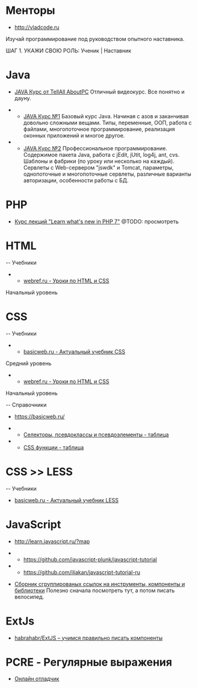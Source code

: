 # Менторы

* http://vladcode.ru

Изучай программирование под руководством опытного наставника.

ШАГ 1. УКАЖИ СВОЮ РОЛЬ: Ученик | Наставник

# Java

+ [JAVA Курс от TellAll AboutPC](https://www.youtube.com/channel/UCRbxHBwKhlRnIkM50zkX0Ww)
Отличный видеокурс. Все понятно и дауну.

+ + [JAVA Курс №1](https://www.youtube.com/watch?v=CZy8V0XfSHI&list=PLnV3K-pmuXwg9S6YhNnWvOG3PXkSaVPsN)
Базовый курс Java. Начиная с азов и заканчивая довольно сложными вещами.
Типы, переменные, ООП, работа с файлами, многопоточное программирование, реализация оконных приложений и многое другое.

+ + [JAVA Курс №2](https://www.youtube.com/watch?v=sDA1IlL7VI8&list=PLnV3K-pmuXwi1vQ3zFU47a4phu-FKQTcQ)
Профессиональное программирование.
Содержимое пакета Java, работа с jEdit, jUtit, log4j, ant, cvs.
Шаблоны и фабрики (по уроку или несколько на каждый).
Сервлеты с Web-сервером "jswdk"  и Tomcat, параметры, однопоточные и многопоточные сервлеты, различные варианты авторизации, особенности работы с БД.


# PHP

* [Курс лекций "Learn what's new in PHP 7"](https://www.udemy.com/php7-new-features/learn/v4/overview) @TODO: просмотреть

# HTML

-- Учебники

* * [webref.ru - Уроки по HTML и CSS](https://webref.ru/layout/learn-html-css/)

Начальный уровень

# CSS

-- Учебники

* * [basicweb.ru - Актуальный учебник CSS](https://basicweb.ru/css/css_book.php)

Средний уровень

* * [webref.ru - Уроки по HTML и CSS](https://webref.ru/layout/learn-html-css/)

Начальный уровень

-- Справочники

* https://basicweb.ru/

* * [Селекторы, псевдоклассы и псевдоэлементы - таблица](https://basicweb.ru/css/css_selectors.php)

* * [CSS функции - таблица](https://basicweb.ru/css/css_functions.php)

# CSS >> LESS

-- Учебники

* [basicweb.ru - Актуальный учебник LESS](https://basicweb.ru/css/less_book.php)

# JavaScript

* http://learn.javascript.ru/?map

* * https://github.com/javascript-plunk/javascript-tutorial

* * https://github.com/iliakan/javascript-tutorial-ru

* [Сборник сгруппированых ссылок на инструменты, компоненты и библиотеки](https://github.com/sorrycc/awesome-javascript) Полезно сначала посмотреть тут, а потом писать велосипед.

# ExtJs

* [habrahabr/ExtJS – учимся правильно писать компоненты](https://habrahabr.ru/post/88261/)

# PCRE - Регулярные выражения

* [Онлайн отладчик](https://regex101.com)

